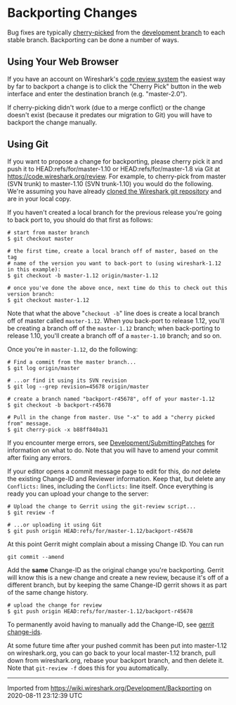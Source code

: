 # Backporting Changes

Bug fixes are typically [cherry-picked](http://git-scm.com/docs/git-cherry-pick) from the [development branch](https://code.wireshark.org/review/gitweb?p=wireshark.git;a=shortlog;h=refs/heads/master) to each stable branch. Backporting can be done a number of ways.

## Using Your Web Browser

If you have an account on Wireshark's [code review system](https://code.wireshark.org/review/) the easiest way by far to backport a change is to click the "Cherry Pick" button in the web interface and enter the destination branch (e.g. "master-2.0").

If cherry-picking didn't work (due to a merge conflict) or the change doesn't exist (because it predates our migration to Git) you will have to backport the change manually.

## Using Git

If you want to propose a change for backporting, please cherry pick it and push it to HEAD:refs/for/master-1.10 or HEAD:refs/for/master-1.8 via Git at <https://code.wireshark.org/review>. For example, to cherry-pick from master (SVN trunk) to master-1.10 (SVN trunk-1.10) you would do the following. We're assuming you have already [cloned the Wireshark git repository](https://code.wireshark.org/review/#/admin/projects/wireshark) and are in your local copy.

If you haven't created a local branch for the previous release you're going to back port to, you should do that first as follows:

    # start from master branch
    $ git checkout master
    
    # the first time, create a local branch off of master, based on the tag
    # name of the version you want to back-port to (using wireshark-1.12 in this example):
    $ git checkout -b master-1.12 origin/master-1.12
    
    # once you've done the above once, next time do this to check out this version branch:
    $ git checkout master-1.12

Note that what the above "`checkout -b`" line does is create a local branch off of master called `master-1.12`. When you back-port to release 1.12, you'll be creating a branch off of the `master-1.12` branch; when back-porting to release 1.10, you'll create a branch off of a `master-1.10` branch; and so on.

Once you're in `master-1.12`, do the following:

    # Find a commit from the master branch...
    $ git log origin/master
    
    # ...or find it using its SVN revision
    $ git log --grep revision=45678 origin/master
    
    # create a branch named "backport-r45678", off of your master-1.12
    $ git checkout -b backport-r45678
    
    # Pull in the change from master. Use "-x" to add a "cherry picked from" message.
    $ git cherry-pick -x b88ff840a31

If you encounter merge errors, see [Development/SubmittingPatches](/Development/SubmittingPatches) for information on what to do. Note that you will have to amend your commit after fixing any errors.

If your editor opens a commit message page to edit for this, do *not* delete the existing Change-ID and Reviewer information. Keep that, but delete any `Conflicts:` lines, including the `Conflicts:` line itself. Once everything is ready you can upload your change to the server:

    # Upload the change to Gerrit using the git-review script...
    $ git review -f
    
    # ...or uploading it using Git
    $ git push origin HEAD:refs/for/master-1.12/backport-r45678

At this point Gerrit might complain about a missing Change ID. You can run

    git commit --amend

Add the **same** Change-ID as the original change you're backporting. Gerrit will know this is a new change and create a new review, because it's off of a different branch, but by keeping the same Change-ID gerrit shows it as part of the same change history.

    # upload the change for review
    $ git push origin HEAD:refs/for/master-1.12/backport-r45678

To permanently avoid having to manually add the Change-ID, see [gerrit change-ids](https://code.wireshark.org/review/Documentation/user-changeid.html).

At some future time after your pushed commit has been put into master-1.12 on wireshark.org, you can go back to your local master-1.12 branch, pull down from wireshark.org, rebase your backport branch, and then delete it. Note that `git-review -f` does this for you automatically.

---

Imported from https://wiki.wireshark.org/Development/Backporting on 2020-08-11 23:12:39 UTC
